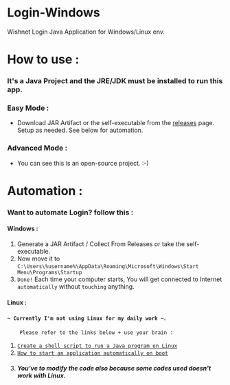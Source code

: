 # Login-Windows
Wishnet Login Java Application for Windows/Linux env.


# How to use :
### It's a Java Project and the JRE/JDK must be installed to run this app.
### Easy Mode :
* Download JAR Artifact or the self-executable from the [releases](https://github.com/ExploiTR/Login-Windows/releases) page. Setup as needed. See below for automation.
### Advanced Mode :
* You can see this is an open-source project. :-)

# Automation :
### Want to automate Login? follow this :
#### Windows :

1. Generate a JAR Artifact / Collect From Releases or take the self-executable.  
2. Now move it to `C:\Users\%username%\AppData\Roaming\Microsoft\Windows\Start Menu\Programs\Startup`
3. ``Done!`` Each time your computer starts, You will get connected to Internet `automatically` without `touching` anything.

#### Linux :
#### `~ Currently I'm not using Linux for my daily work ~`.  
        Please refer to the links below + use your brain :
1. [`Create a shell script to run a Java program on Linux`](https://stackoverflow.com/a/32804126/6796473)    
2. [`How to start an application automatically on boot`](https://unix.stackexchange.com/questions/56957/how-to-start-an-application-automatically-on-boot)    
3. ##### You've to modify the code also because some codes used doesn't work with Linux.

